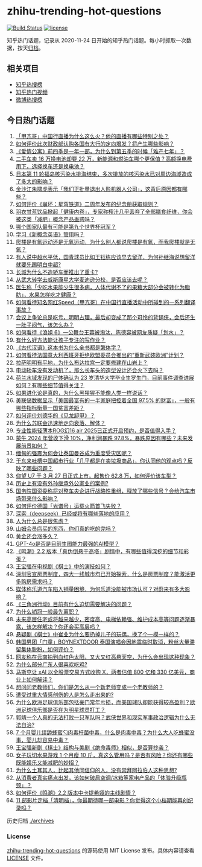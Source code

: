 # zhihu-trending-hot-questions

[![Build Status](https://github.com/justjavac/zhihu-trending-hot-questions/workflows/ci/badge.svg?branch=master)](https://github.com/justjavac/zhihu-trending-hot-questions/actions)
[![license](https://img.shields.io/github/license/justjavac/zhihu-trending-hot-questions)](https://github.com/justjavac/zhihu-trending-hot-questions/blob/master/LICENSE)

知乎热门话题，记录从 2020-11-24
日开始的知乎热门话题。每小时抓取一次数据，按天[归档](./archives)。

## 相关项目

- [知乎热搜榜](https://github.com/justjavac/zhihu-trending-top-search)
- [知乎热门视频](https://github.com/justjavac/zhihu-trending-hot-video)
- [微博热搜榜](https://github.com/justjavac/weibo-trending-hot-search)

## 今日热门话题

<!-- BEGIN -->
<!-- 最后更新时间 Mon Mar 31 2025 10:02:05 GMT+0800 (China Standard Time) -->

1. [「甲亢哥」中国行直播为什么这么火？他的直播有哪些特别之处？](https://www.zhihu.com/question/1889262102717358600)
1. [如何评价此次财政部认购各国有大行的定向增发？将产生哪些影响？](https://www.zhihu.com/question/1889716077090559200)
1. [《爱情公寓》前四季是一年一部，为什么到第五季的时候「难产七年」？](https://www.zhihu.com/question/573412793)
1. [二手车卖 16 万换电池却要 22 万，新能源和燃油车哪个更保值？高额换电费用下，选择换车还是换电池？](https://www.zhihu.com/question/15739101027)
1. [日本第 11 轮福岛核污染水排海结束，多次排放的核污染水已对周边海域造成了多大的影响？](https://www.zhihu.com/question/1889766850449074000)
1. [金沙江朱啸虎表示「我们正批量退出人形机器人公司」，这背后原因都有哪些？](https://www.zhihu.com/question/1889331007041291000)
1. [如何评价《崩坏：星穹铁道》二周年发布的纪念册获取规则？](https://www.zhihu.com/question/1889662884390338800)
1. [羽衣甘蓝饮品掀起「健康内卷」，专家称榨汁几乎丢弃了全部膳食纤维，你会被这类「减肥」概念产品蛊惑吗？](https://www.zhihu.com/question/15754343665)
1. [哪个国家队最有可能是第九个世界杯冠军？](https://www.zhihu.com/question/622947332)
1. [学习《新概念英语》管用吗？](https://www.zhihu.com/question/321632002)
1. [爬楼是有氧运动还是无氧运动，为什么别人都说爬楼是有氧，而我爬楼就是无氧？](https://www.zhihu.com/question/1887796190965391600)
1. [有人说中超水平低，国青球员比如王钰栋应该早去留洋，为何孙继海说想留洋就要先踢明白中超?](https://www.zhihu.com/question/1889404259486901000)
1. [长城为什么不造轿车而推出了重卡?](https://www.zhihu.com/question/1888738951449265000)
1. [从武大转学去威斯康星大学麦迪逊分校，是否应该去呢？](https://www.zhihu.com/question/598396213)
1. [医生称「少吃水果能少生很多病，人体代谢不了的果糖大部分会被转化为脂肪」，水果怎样吃才健康？](https://www.zhihu.com/question/1889246779540726000)
1. [如何看待知名网红Speed（甲亢哥）在中国行直播活动中所碰到的一系列翻译事故？](https://www.zhihu.com/question/1889151906678538800)
1. [会议上争论总是吃亏，明明占理，最后却变成了那个可怜的背锅侠，会后还生一肚子闷气，该怎么办？](https://www.zhihu.com/question/1888876903370310000)
1. [如何看待《浪姐 6》一公舞台王蓉被淘汰，陈德容被网友质疑「划水」？](https://www.zhihu.com/question/1888997148630185200)
1. [有什么好方法能让孩子专注的写作业？](https://www.zhihu.com/question/1888898157460558000)
1. [《古代汉语》这本书为什么全书都是繁体字？](https://www.zhihu.com/question/1888184914517682000)
1. [如何看待法国意大利西班牙拒绝欧盟委员会推出的“重新武装欧洲”计划？](https://www.zhihu.com/question/1888825750532121300)
1. [拉萨明明有平地，为什么布达拉宫一定要修建在山岩上？](https://www.zhihu.com/question/780333510)
1. [电动轿车没有发动机了，那么长车头的造型设计还会火下去吗？](https://www.zhihu.com/question/662461961)
1. [荷兰水域发现的尸体确认为 23 岁清华大学毕业生罗生门，目前事件调查进展如何？有哪些细节值得关注？](https://www.zhihu.com/question/1889340664812131800)
1. [如果进化论是真的，为什么黑猩猩不能像人类一样说话？](https://www.zhihu.com/question/628248373)
1. [美联储数据显示「美国最富有的一半家庭把控着全国 97.5% 的财富」，一般有哪些指标衡量一国贫富差距？](https://www.zhihu.com/question/1888542984687022300)
1. [如何评价刘德华的《见龙卸甲》？](https://www.zhihu.com/question/25398116)
1. [为什么苏联会迅速地走向衰落、解体？](https://www.zhihu.com/question/10755877653)
1. [专业性能轻薄本ROG幻16 air 2025已正式开启预约，是否值得入手？](https://www.zhihu.com/question/1888908515629827300)
1. [蒙牛 2024 年营收下滑 10%，净利润暴跌 97.8%，暴跌原因有哪些？未来发展前景如何？](https://www.zhihu.com/question/1888977977565479400)
1. [缅甸的强震为何会让泰国曼谷成为重度受灾区呢？](https://www.zhihu.com/question/1889429620408951800)
1. [于东来吐槽中国超市行业「几乎都是在卖垃圾商品」，你认同他的观点吗？反映了哪些问题？](https://www.zhihu.com/question/1889390951400699400)
1. [仰望 U7 于 3 月 27 日正式上市，起售价 62.8 万，如何评价该车型？](https://www.zhihu.com/question/1888699890990818800)
1. [历史上有没有外孙继承外公家业的案例?](https://www.zhihu.com/question/15549460702)
1. [国务院国资委称将对整车央企进行战略性重组，释放了哪些信号？会给汽车市场带来什么影响？](https://www.zhihu.com/question/1889448017196705800)
1. [如何评价德国「光谱号」运载火箭首飞失败？](https://www.zhihu.com/question/1889750659986879700)
1. [深索（deepseek）已经或将有哪些落地的应用？](https://www.zhihu.com/question/11502468866)
1. [人为什么总是很焦虑？](https://www.zhihu.com/question/7944454486)
1. [山姆会员店买的东西，你们真的吃的完吗？](https://www.zhihu.com/question/493148917)
1. [黄金还会涨多久？](https://www.zhihu.com/question/15339566033)
1. [GPT-4o是否是目前生图能力最强的AI模型？](https://www.zhihu.com/question/656589804)
1. [《鸣潮》2.2 版本「真伪倒悬于高塔」剧情中，有哪些值得深挖的细节和彩蛋？](https://www.zhihu.com/question/15750033965)
1. [王宝强在电视剧《棋士》中的演技如何？](https://www.zhihu.com/question/15721932184)
1. [深圳官宣房票制度，四大一线城市均已开始探索，什么是房票制度？能激活更多购房需求吗？](https://www.zhihu.com/question/1888719532350207200)
1. [媒体称乐道汽车陷入销量困境，为何乐道没能被市场认可？对蔚来有多大影响？](https://www.zhihu.com/question/13683616138)
1. [《三角洲行动》目前有什么迫切需要解决的问题？](https://www.zhihu.com/question/1886747112609395500)
1. [为什么销冠一般最先离职？](https://www.zhihu.com/question/11744499028)
1. [未来高层住宅或将越来越少，密度高、电梯依赖强、维护成本高等问题逐渐暴露，该怎样解决？你还会买高层吗？](https://www.zhihu.com/question/1889222967541590000)
1. [悬疑剧《棋士》中崔业为什么要扔掉儿子的玩偶，换了个一模一样的？](https://www.zhihu.com/question/15722109276)
1. [韩国男团「门童」BOYNEXTDOOR 泰国演唱会因地震临时取消，粉丝大量滞留集体脱粉，如何评价？](https://www.zhihu.com/question/1889119847876642000)
1. [网友称在云南拍到血红色太阳，又大又红高悬天空，为什么会出现这种现象？](https://www.zhihu.com/question/1889452301372057000)
1. [为什么部分广东人很喜欢吃鸡?](https://www.zhihu.com/question/371215941)
1. [马斯克让 xAI 以全股票交易方式收购 X，两者估值 800 亿和 330 亿美元，商业上如何解读？](https://www.zhihu.com/question/1889249785359348200)
1. [想问问老教师们，你们是怎么从一个新老师变成一个老教师的？](https://www.zhihu.com/question/13264197282)
1. [遭受过重大情感创伤的人是怎么走出来的?](https://www.zhihu.com/question/418722454)
1. [为什么欧洲足球俱乐部包括豪门常年亏损，而美国球队却能获得较高盈利？欧洲足球俱乐部是否在为明星球员打工？](https://www.zhihu.com/question/6604152135)
1. [郭靖一个人真的无法打败一只军队吗？武侠世界和现实军事政治逻辑为什么无法自洽?](https://www.zhihu.com/question/448632829)
1. [7 个月婴儿误舔蜂蜜勺肉毒杆菌中毒，什么是肉毒中毒？为什么大人吃蜂蜜没事，婴儿却容易中毒？](https://www.zhihu.com/question/15755244666)
1. [王宝强新剧《棋士》结构与美剧《绝命毒师》相似，是否算抄袭？](https://www.zhihu.com/question/1888624416184854300)
1. [女子玩切水果游戏 1 个月瘦 10 斤，真这么管用吗？是否有风险？你还有哪些既能娱乐又能减肥的妙招？](https://www.zhihu.com/question/1888892618320082700)
1. [为什么土耳其人，比起其他同信仰的人，没有崇拜阿拉伯人这种思想?](https://www.zhihu.com/question/11730241594)
1. [从消费者真实痛点出发，该如何破局空调/冰箱等家电产品的「体验升级瓶颈」？](https://www.zhihu.com/question/13470759409)
1. [如何评价《鸣潮》2.2 版本中卡提希娅的主线剧情？](https://www.zhihu.com/question/1888553119216035600)
1. [11 部影片定档「清明档」，你最期待哪一部电影？你觉得这个小档期能再创纪录吗？](https://www.zhihu.com/question/15654193174)

<!-- END -->

历史归档 [./archives](./archives)

### License

[zhihu-trending-hot-questions](https://github.com/justjavac/zhihu-trending-hot-questions)
的源码使用 MIT License 发布。具体内容请查看 [LICENSE](./LICENSE) 文件。
